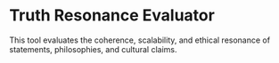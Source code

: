 # Truth Resonance Evaluator

This tool evaluates the coherence, scalability, and ethical resonance of statements, philosophies, and cultural claims.